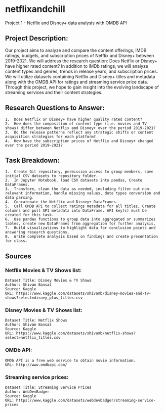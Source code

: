 # netflixandchill
Project 1 - Netflix and Disney+ data analysis with OMDB API

## Project Description:
Our project aims to analyze and compare the content offerings, IMDB ratings, budgets, and subscription prices of Netflix and Disney+ between 2019-2021. We will address the research question: Does Netflix or Disney+ have higher  rated content? In addition to IMDb ratings, we will analyze content types and genres, trends in release years, and subscription prices. We will utilize datasets containing Netflix and Disney+ titles and metadata along with the OMDB API for ratings and streaming service price data. Through this project, we hope to gain insight into the evolving landscape of streaming services and their content strategies.

## Research Questions to Answer:
    1.	Does Netflix or Disney+ have higher quality rated content?
    2.	How does the composition of content type (i.e. movies and TV shows) differ between Netflix and Disney+ over the period 2019-2021?
    3.	Do the release patterns reflect any strategic shifts or content acquisition strategies for each platform?
    4.	How have the subscription prices of Netflix and Disney+ changed over the period 2019-2021?

## Task Breakdown:
    1.	Create Git repository, permission access to group members, save initial CSV datasets to repository folder.
    2.	In Jupyter Notebook, load CSV datasets into pandas, Create DataFrames.
    3.	Transform, clean the data as needed, including filter out non-relevant information, handle missing values, date types conversion and data parsing.
    4.	Concatenate the Netflix and Disney+ DataFrames.
    5.	Call OMDB API to collect ratings metadata for all titles, Create columns and pull API metadata into DataFrame. API key(s) must be created for this task.
    6.	Use pandas functions to group data into aggregated or summarizes tables, create new DataFrames from aggregation for further analysis.
    7.	Build visualizations to highlight data for conclusion points and answering research questions.
    8.	Write complete analysis based on findings and create presentation for class.

## Sources
### Netflix Movies & TV Shows list:
    Dataset Title: Disney Movies & TV Shows
    Author: Shivam Bansal
    Source: Kaggle
    URL: https://www.kaggle.com/datasets/shivamb/disney-movies-and-tv-shows?select=disney_plus_titles.csv
    
### Disney Movies & TV Shows list:
    Dataset Title: Netflix Shows
    Author: Shivam Bansal
    Source: Kaggle
    URL: https://www.kaggle.com/datasets/shivamb/netflix-shows?select=netflix_titles.csv
    
### OMDb API:
    OMDb API is a free web service to obtain movie information.
    URL: http://www.omdbapi.com/
### Streaming service prices:
    Dataset Title: Streaming Service Prices
    Author: WebDevBadger
    Source: Kaggle
    URL: https://www.kaggle.com/datasets/webdevbadger/streaming-service-prices
